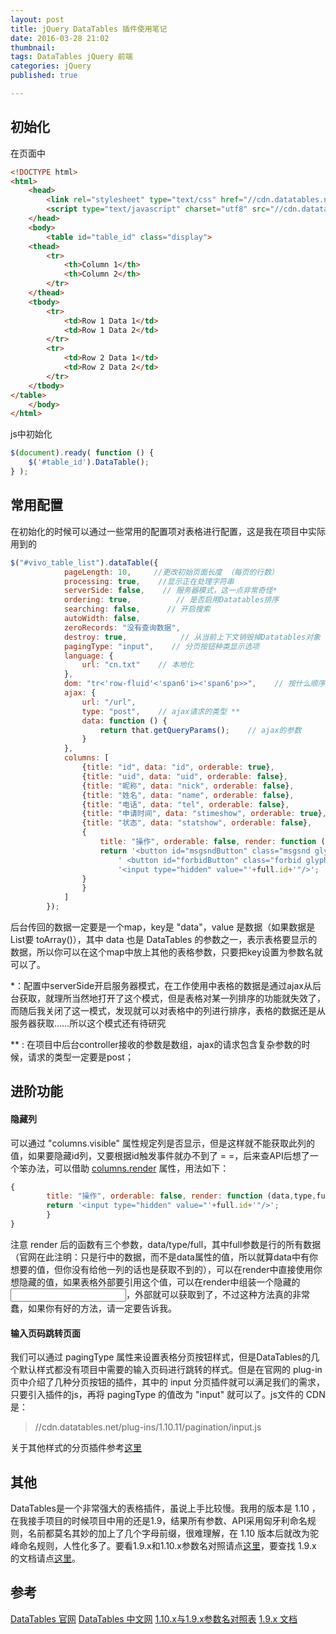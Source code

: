 ```yaml
---
layout: post
title: jQuery DataTables 插件使用笔记
date: 2016-03-28 21:02
thumbnail:
tags: DataTables jQuery 前端
categories: jQuery
published: true

---
```

## 初始化
在页面中

~~~ html
<!DOCTYPE html>
<html>
    <head>
        <link rel="stylesheet" type="text/css" href="//cdn.datatables.net/1.10.11/css/jquery.dataTables.css">
        <script type="text/javascript" charset="utf8" src="//cdn.datatables.net/1.10.11/js/jquery.dataTables.js"></script>
    </head>
    <body>
        <table id="table_id" class="display">
    <thead>
        <tr>
            <th>Column 1</th>
            <th>Column 2</th>
        </tr>
    </thead>
    <tbody>
        <tr>
            <td>Row 1 Data 1</td>
            <td>Row 1 Data 2</td>
        </tr>
        <tr>
            <td>Row 2 Data 1</td>
            <td>Row 2 Data 2</td>
        </tr>
    </tbody>
</table>
    </body>
</html>
~~~

js中初始化
~~~ javascript
$(document).ready( function () {
    $('#table_id').DataTable();
} );
~~~
## 常用配置
在初始化的时候可以通过一些常用的配置项对表格进行配置，这是我在项目中实际用到的
~~~ javascript
$("#vivo_table_list").dataTable({
            pageLength: 10,     //更改初始页面长度 （每页的行数）
            processing: true,    //显示正在处理字符串
            serverSide: false,    // 服务器模式，这一点非常奇怪*
            ordering: true,          // 是否启用Datatables排序
            searching: false,      // 开启搜索
            autoWidth: false,
            zeroRecords: "没有查询数据",
            destroy: true,            // 从当前上下文销毁掉Datatables对象 (妹搞懂)
            pagingType: "input",    // 分页按钮种类显示选项
            language: {
                url: "cn.txt"    // 本地化
            },
            dom: "tr<'row-fluid'<'span6'i><'span6'p>>",    // 按什么顺序定义表的控制元素在页面上出现(妹搞懂)
            ajax: {
                url: "/url",
                type: "post",    // ajax请求的类型 **
                data: function () {
                    return that.getQueryParams();    // ajax的参数
                }
            },
            columns: [
                {title: "id", data: "id", orderable: true},
                {title: "uid", data: "uid", orderable: false},
                {title: "昵称", data: "nick", orderable: false},
                {title: "姓名", data: "name", orderable: false},
                {title: "电话", data: "tel", orderable: false},
                {title: "申请时间", data: "stimeshow", orderable: true},
                {title: "状态", data: "statshow", orderable: false},
                {
                    title: "操作", orderable: false, render: function (data,type,full) {
                    return '<button id="msgsndButton" class="msgsnd glyphicon glyphicon-comment"></button>' +
                        ' <button id="forbidButton" class="forbid glyphicon glyphicon-thumbs-down"></button>'+
                        '<input type="hidden" value="'+full.id+'"/>';
                }
                }
            ]
        });
~~~
后台传回的数据一定要是一个map，key是 "data"，value 是数据（如果数据是List要 toArray()），其中 data 也是 DataTables 的参数之一，表示表格要显示的数据，所以你可以在这个map中放上其他的表格参数，只要把key设置为参数名就可以了。

*：配置中serverSide开启服务器模式，在工作使用中表格的数据是通过ajax从后台获取，就理所当然地打开了这个模式，但是表格对某一列排序的功能就失效了，而随后我关闭了这一模式，发现就可以对表格中的列进行排序，表格的数据还是从服务器获取……所以这个模式还有待研究

** : 在项目中后台controller接收的参数是数组，ajax的请求包含复杂参数的时候，请求的类型一定要是post；


## 进阶功能
#### 隐藏列
可以通过 "columns.visible" 属性规定列是否显示，但是这样就不能获取此列的值，如果要隐藏id列，又要根据id触发事件就办不到了 = =，后来查API后想了一个笨办法，可以借助 [columns.render][2] 属性，用法如下：
~~~ javascript
{
        title: "操作", orderable: false, render: function (data,type,full) {
        return '<input type="hidden" value="'+full.id+'"/>';
        }
}
~~~
注意 render 后的函数有三个参数，data/type/full，其中full参数是行的所有数据（官网在此注明：只是行中的数据，而不是data属性的值，所以就算data中有你想要的值，但你没有给他一列的话也是获取不到的），可以在render中直接使用你想隐藏的值，如果表格外部要引用这个值，可以在render中组装一个隐藏的<input>，外部就可以获取到了，不过这种方法真的非常蠢，如果你有好的方法，请一定要告诉我。


#### 输入页码跳转页面
我们可以通过 pagingType 属性来设置表格分页按钮样式，但是DataTables的几个默认样式都没有项目中需要的输入页码进行跳转的样式。但是在官网的 plug-in 页中介绍了几种分页按钮的插件，其中的 input 分页插件就可以满足我们的需求，只要引入插件的js，再将 pagingType 的值改为 "input" 就可以了。js文件的 CDN 是：

> //cdn.datatables.net/plug-ins/1.10.11/pagination/input.js

关于其他样式的分页插件参考[这里](http://datatables.net/plug-ins/pagination/)


## 其他
DataTables是一个非常强大的表格插件，虽说上手比较慢。我用的版本是 1.10 ，在我接手项目的时候项目中用的还是1.9，结果所有参数、API采用匈牙利命名规则，名前都莫名其妙的加上了几个字母前缀，很难理解，在 1.10 版本后就改为驼峰命名规则，人性化多了。要看1.9.x和1.10.x参数名对照请点[这里][1]，要查找 1.9.x 的文档请点[这里][5]。


## 参考
[DataTables 官网][3]
[DataTables 中文网][4]
[1.10.x与1.9.x参数名对照表][1]
[1.9.x 文档][5]


[1]: http://datatables.club/upgrade/1.10-convert.html
[2]: http://datatables.net/reference/option/columns.render
[3]: http://datatables.net/
[4]: http://datatables.club/
[5]: http://legacy.datatables.net/
